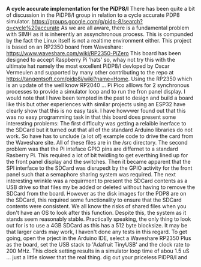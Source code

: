 **A cycle accurate implementation for the PiDP8/I**
There has been quite a bit of discussion in the PiDP8/I group in relation to a cycle accurate PDP8 simulator.
https://groups.google.com/g/pidp-8/search?q=cycle%20accurate
As we are all aware, there is a fundamental problem with SIMH as it is inherently an assynchronous process.
This is compunded by the fact the Linux itself is not a realtime environment either.
This project is based on an RP2350 board from Waveshare: https://www.waveshare.com/wiki/RP2350-PiZero
This board has been designed to accept Raspberry Pi 'hats' so, whay not try this with the ultimate hat
namely the most excellent PiDP8/I devloped by Oscar Vermeulen  and supported by many other contributing
to the repo at https://tangentsoft.com/pidp8i/wiki?name=Home.
Using the RP2350 which is an update of the well know RP2040 ... Pi Pico alllows for 2 synchronous
processes to provide a simulator loop and to run the fron panel display.
I would note that I have been tempted in the past to design and build a board like this but other
experiences with similar projects using an ESP32 have clearly show that this is no easy task.
I have howvwer found out that this was no easy programming task in that this board does present
some interesting problems:
The first difficulty was getting a relaible inerface to the SDCard but it turned out that all of the
standard Arduino libraries do not work. So have has to unclude (a lot of) example code to drive the card
from the Waveshare site. All of these files are in the /src directory.
The second problem was that the Pi inteface GPIO pins are differnet to a standard Rasberry Pi.
This required a lot of bit twidling to get everthing lined up for the front panel display and the switches.
Then it became apparent that the SPI interface to the SDCard was disrupedt by the GPIO activity
for the front panel such that a semaphore sharing system was required.
The next interesting wrinkle was a requirment to present the SDCard contents as a USB drive so that
files my be added or deleted without having to remove the SDCard from the board. However as the disk images
for the PDP8 are on the SDCard, this required some functionality to ensure that the SDCard contents were
consistent. We all know the risks of shared files when you don't have an OS to look after this function.
Despite this, the system as it stands seem reasonably stable.
Practically speaking, the only thing to look out for is to use a 4GB SDCard as this has a 512 byte blocksize.
It may be that larger cards may work, I haven't done any tests in this regard.
To get going, open the prject in the Arduino IDE, select a Waveshare RP2350 Plus as the board, set the
USB stack to 'Adafruit TinyUSB' and the clock rate to 200 MHz. This clock setting results in a
simulator loop time of abou 1.5 uS ... just a little slower that the real thing.
dig out your priceless PiDP8/I and 
